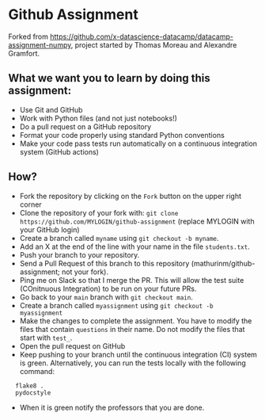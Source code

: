 # Github Assignment

Forked from https://github.com/x-datascience-datacamp/datacamp-assignment-numpy, project started by Thomas Moreau and Alexandre Gramfort.

## What we want you to learn by doing this assignment:

  - Use Git and GitHub
  - Work with Python files (and not just notebooks!)
  - Do a pull request on a GitHub repository
  - Format your code properly using standard Python conventions
  - Make your code pass tests run automatically on a continuous integration system (GitHub actions)

## How?

  - Fork the repository by clicking on the `Fork` button on the upper right corner
  - Clone the repository of your fork with: `git clone https://github.com/MYLOGIN/github-assignment` (replace MYLOGIN with your GitHub login)
  - Create a branch called `myname` using `git checkout -b myname`.
  - Add an X at the end of the line with your name in the file `students.txt`.
  - Push your branch to your repository.
  - Send a Pull Request of this branch to this repository (mathurinm/github-assignment; not your fork).
  - Ping me on Slack so that I merge the PR. This will allow the test suite (COnitnuous Integration) to be run on your future PRs.
  - Go back to your `main` branch with `git checkout main`.
  - Create a branch called `myassignment` using `git checkout -b myassignment`
  - Make the changes to complete the assignment. You have to modify the files that contain `questions` in their name. Do not modify the files that start with `test_`.
  - Open the pull request on GitHub
  - Keep pushing to your branch until the continuous integration (CI) system is green. Alternatively, you can run the tests locally with the following command:
  ```
    flake8 .
    pydocstyle
  ```
  - When it is green notify the professors that you are done.
